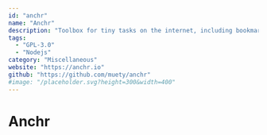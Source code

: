 ```yaml
---
id: "anchr"
name: "Anchr"
description: "Toolbox for tiny tasks on the internet, including bookmark collections, URL shortening and (encrypted) image uploads."
tags:
  - "GPL-3.0"
  - "Nodejs"
category: "Miscellaneous"
website: "https://anchr.io"
github: "https://github.com/muety/anchr"
#image: "/placeholder.svg?height=300&width=400"
---
```


# Anchr
